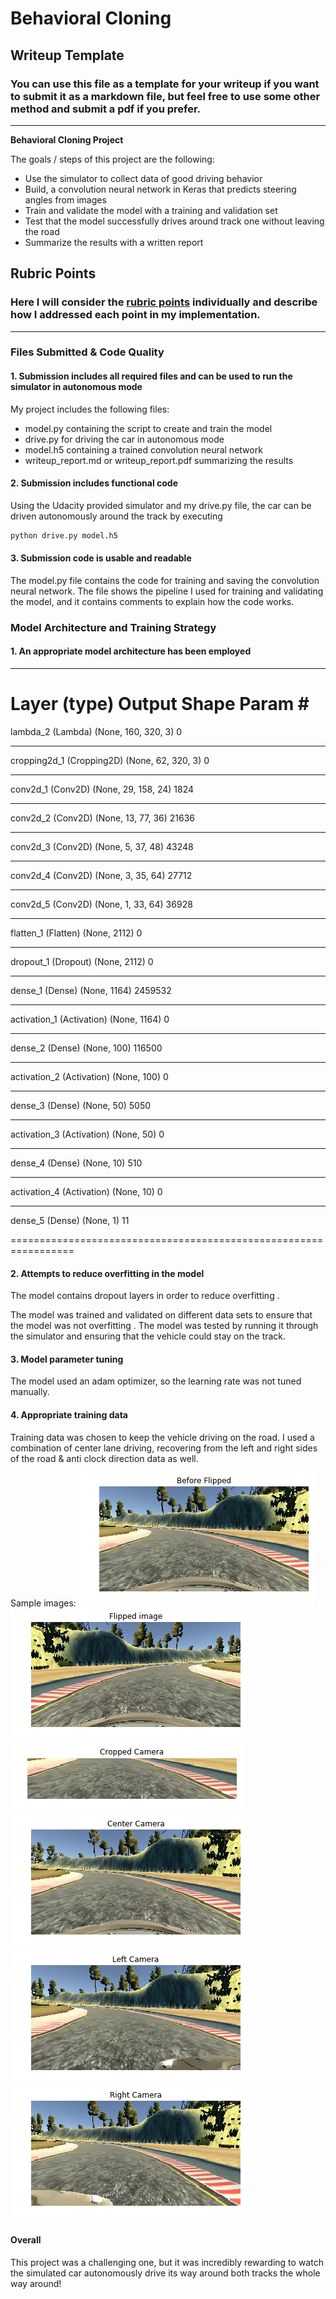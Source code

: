 # **Behavioral Cloning** 

## Writeup Template

### You can use this file as a template for your writeup if you want to submit it as a markdown file, but feel free to use some other method and submit a pdf if you prefer.

---

**Behavioral Cloning Project**

The goals / steps of this project are the following:
* Use the simulator to collect data of good driving behavior
* Build, a convolution neural network in Keras that predicts steering angles from images
* Train and validate the model with a training and validation set
* Test that the model successfully drives around track one without leaving the road
* Summarize the results with a written report


[//]: # (Image References)

[image1]: ./examples/placeholder.png "Model Visualization"
[image2]: ./examples/placeholder.png "Grayscaling"
[image3]: ./sample_images/before_flipped.png "Before flipped"
[image4]: ./sample_images/flipped.png "Flipped"
[image5]: ./sample_images/cropped.png "Cropped image"
[image6]: ./sample_images/center.png "Normal Image"
[image7]: ./sample_images/left.png "Left Image"
[image8]: ./sample_images/right.png "Right Image"

## Rubric Points
### Here I will consider the [rubric points](https://review.udacity.com/#!/rubrics/432/view) individually and describe how I addressed each point in my implementation.  

---
### Files Submitted & Code Quality

#### 1. Submission includes all required files and can be used to run the simulator in autonomous mode

My project includes the following files:
* model.py containing the script to create and train the model
* drive.py for driving the car in autonomous mode
* model.h5 containing a trained convolution neural network 
* writeup_report.md or writeup_report.pdf summarizing the results

#### 2. Submission includes functional code
Using the Udacity provided simulator and my drive.py file, the car can be driven autonomously around the track by executing 
```sh
python drive.py model.h5
```

#### 3. Submission code is usable and readable

The model.py file contains the code for training and saving the convolution neural network. The file shows the pipeline I used for training and validating the model, and it contains comments to explain how the code works.

### Model Architecture and Training Strategy

#### 1. An appropriate model architecture has been employed

_________________________________________________________________
Layer (type)                 Output Shape              Param #   
=================================================================
lambda_2 (Lambda)            (None, 160, 320, 3)       0         
_________________________________________________________________
cropping2d_1 (Cropping2D)    (None, 62, 320, 3)        0         
_________________________________________________________________
conv2d_1 (Conv2D)            (None, 29, 158, 24)       1824      
_________________________________________________________________
conv2d_2 (Conv2D)            (None, 13, 77, 36)        21636     
_________________________________________________________________
conv2d_3 (Conv2D)            (None, 5, 37, 48)         43248     
_________________________________________________________________
conv2d_4 (Conv2D)            (None, 3, 35, 64)         27712     
_________________________________________________________________
conv2d_5 (Conv2D)            (None, 1, 33, 64)         36928     
_________________________________________________________________
flatten_1 (Flatten)          (None, 2112)              0         
_________________________________________________________________
dropout_1 (Dropout)          (None, 2112)              0         
_________________________________________________________________
dense_1 (Dense)              (None, 1164)              2459532   
_________________________________________________________________
activation_1 (Activation)    (None, 1164)              0         
_________________________________________________________________
dense_2 (Dense)              (None, 100)               116500    
_________________________________________________________________
activation_2 (Activation)    (None, 100)               0         
_________________________________________________________________
dense_3 (Dense)              (None, 50)                5050      
_________________________________________________________________
activation_3 (Activation)    (None, 50)                0         
_________________________________________________________________
dense_4 (Dense)              (None, 10)                510       
_________________________________________________________________
activation_4 (Activation)    (None, 10)                0         
_________________________________________________________________
dense_5 (Dense)              (None, 1)                11

=================================================================

#### 2. Attempts to reduce overfitting in the model

The model contains dropout layers in order to reduce overfitting . 

The model was trained and validated on different data sets to ensure that the model was not overfitting . The model was tested by running it through the simulator and ensuring that the vehicle could stay on the track.

#### 3. Model parameter tuning

The model used an adam optimizer, so the learning rate was not tuned manually.

#### 4. Appropriate training data

Training data was chosen to keep the vehicle driving on the road. I used a combination of center lane driving, recovering from the left and right sides of the road & anti clock direction data as well. 

Sample images:
![alt text][image3]
![alt text][image4]
![alt text][image5]
![alt text][image6]
![alt text][image7]
![alt text][image8]

 
#### Overall
This project was a challenging one, but it was incredibly rewarding to watch the simulated car autonomously drive its way around both tracks the whole way around! 
